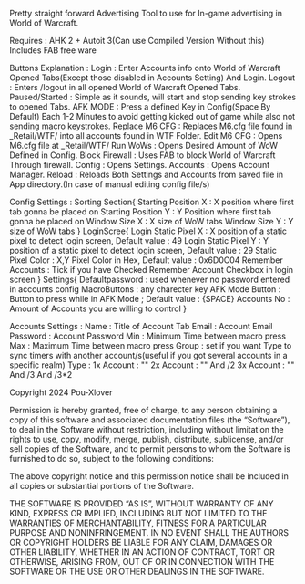 Pretty straight forward Advertising Tool to use for In-game advertising in World of Warcraft.

Requires : AHK 2 + Autoit 3(Can use Compiled Version Without this)
Includes FAB free ware

Buttons Explanation : 
Login : Enter Accounts info onto World of Warcraft Opened Tabs(Except those disabled in Accounts Setting) And Login.
Logout : Enters /logout in all opened World of Warcraft Opened Tabs.
Paused/Started : Simple as it sounds, will start and stop sending key strokes to opened Tabs.
AFK MODE : Press a defined Key in Config(Space By Default) Each 1-2 Minutes to avoid getting kicked out of game while also not sending macro keystrokes.
Replace M6 CFG : Replaces M6.cfg file found in _Retail/WTF/ into all accounts found in WTF Folder.
Edit M6 CFG : Opens M6.cfg file at _Retail/WTF/
Run WoWs : Opens Desired Amount of WoW Defined in Config.
Block Firewall : Uses FAB to block World of Warcraft Through firewall.
Config : Opens Settings.
Accounts : Opens Account Manager.
Reload : Reloads Both Settings and Accounts from saved file in App directory.(In case of manual editing config file/s)




Config Settings : 
Sorting Section{
Starting Position X : X position where first tab gonna be placed on
Starting Position Y : Y Position where first tab gonna be placed on
Window Size X : X size of WoW tabs
Window Size Y : Y size of WoW tabs
}
LoginScree{
Login Static Pixel X : X position of a static pixel to detect login screen, Default value : 49 
Login Static Pixel Y : Y position of a static pixel to detect login screen, Default value : 29
Static Pixel Color : X,Y Pixel Color in Hex, Default value : 0x6D0C04
Remember Accounts : Tick if you have Checked Remember Account Checkbox in login screen
}
Settings{
Defaultpassword : used whenever no password entered in accounts config
MacroButtons : any charecter key
AFK Mode Button : Button to press while in AFK Mode ; Default value : {SPACE}
Accounts No : Amount of Accounts you are willing to control
}


Accounts Settings :
Name : Title of Account Tab
Email : Account Email
Password : Account Password
Min : Minimum Time between macro press
Max : Maximum Time between macro press
Group : set if you want Type to sync timers with another account/s(useful if you got several accounts in a specific realm)
Type :
1x Account : ""
2x Account : "" And /2
3x Account : "" And /3 And /3*2


Copyright 2024 Pou-Xlover

Permission is hereby granted, free of charge, to any person obtaining a copy of this software and associated documentation files (the “Software”), to deal in the Software without restriction, including without limitation the rights to use, copy, modify, merge, publish, distribute, sublicense, and/or sell copies of the Software, and to permit persons to whom the Software is furnished to do so, subject to the following conditions:

The above copyright notice and this permission notice shall be included in all copies or substantial portions of the Software.

THE SOFTWARE IS PROVIDED “AS IS”, WITHOUT WARRANTY OF ANY KIND, EXPRESS OR IMPLIED, INCLUDING BUT NOT LIMITED TO THE WARRANTIES OF MERCHANTABILITY, FITNESS FOR A PARTICULAR PURPOSE AND NONINFRINGEMENT. IN NO EVENT SHALL THE AUTHORS OR COPYRIGHT HOLDERS BE LIABLE FOR ANY CLAIM, DAMAGES OR OTHER LIABILITY, WHETHER IN AN ACTION OF CONTRACT, TORT OR OTHERWISE, ARISING FROM, OUT OF OR IN CONNECTION WITH THE SOFTWARE OR THE USE OR OTHER DEALINGS IN THE SOFTWARE.

